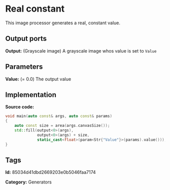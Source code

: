 # Real constant

This image processor generates a real, constant value.

## Output ports

__Output:__ (Grayscale image) A grayscale image whos value is set to `Value`

## Parameters

__Value:__ (= 0.0) The output value

## Implementation

__Source code:__ 

```c++
void main(auto const& args, auto const& params)
{
	auto const size = area(args.canvasSize());
	std::fill(output<0>(args),
	          output<0>(args) + size,
	          static_cast<float>(param<Str{"Value"}>(params).value()));
}
```

## Tags

__Id:__ 85034d41dbd2669203e0b5046faa7174

__Category:__ Generators